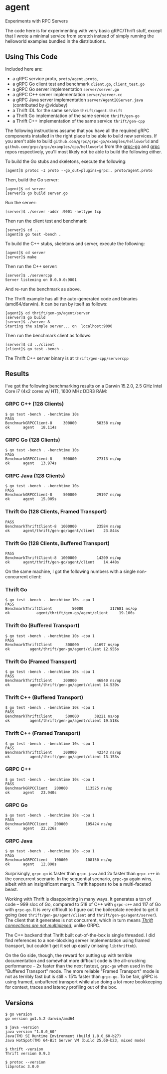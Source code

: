 # agent
Experiments with RPC Servers

The code here is for experimenting with very basic gRPC/Thrift stuff, except that I wrote a minimal service from scratch instead of simply running the helloworld examples bundled in the distributions.

## Using This Code

Included here are:
* a gRPC service proto, `proto/agent.proto`,
* a gRPC Go client test and benchmark `client.go`, `client_test.go`
* a gRPC Go server implementation `server/server.go`
* a gRPC C++ server implementation `server/server.cc`
* a gRPC Java server implementation `server/AgentIOServer.java` (contributed by @vidubey)
* a Thrift IDL for the same service `thrift/agent.thrift`
* a Thrift Go implementation of the same service `thrift/gen-go`
* a Thrift C++ implementation of the same service `thrift/gen-cpp`

The following instructions assume that you have all the required gRPC components installed in the right place to be able to build new services. If you aren't able to build `github.com/grpc/grpc-go/examples/helloworld` and `github.com/grpc/grpc/examples/cpp/helloworld` from the [grpc-go](https://github.com/grpc/grpc-go) and [grpc](https://github.com/grpc/grpc) repos respectively, you'll most likely not be able to build the following either.
 
To build the Go stubs and skeletons, execute the following:

    [agent]$ protoc -I proto --go_out=plugins=grpc:. proto/agent.proto

Then, build the Go server:

    [agent]$ cd server
    [server]$ go build server.go

Run the server:

    [server]$ ./server -addr :9001 -nettype tcp
  
Then run the client test and benchmark:

    [server]$ cd ..
    [agent]$ go test -bench . 

To build the C++ stubs, skeletons and server, execute the following:

    [agent]$ cd server
    [server]$ make

Then run the C++ server:

    [server]$ ./servercpp
    Server listening on 0.0.0.0:9001

And re-run the benchmark as above.

The Thrift example has all the auto-generated code and binaries (amd64/darwin). It can be run by itself as follows:

    [agent]$ cd thrift/gen-go/agent/server
    [server]$ go build
    [server]$ ./server &
    Starting the simple server... on  localhost:9090

Then run the benchmark client as follows:

    [server]$ cd ../client
    [client]$ go test -bench .

The Thrift C++ server binary is at `thrift/gen-cpp/servercpp`

## Results
I've got the following benchmarking results on a Darwin 15.2.0, 2.5 GHz Intel Core i7 (4x2 cores w/ HT), 1600 MHz DDR3 RAM:

### GRPC C++ (128 Clients)
    $ go test -bench . -benchtime 10s
    PASS
    BenchmarkGRPCClient-8	  300000	     58358 ns/op
    ok  	agent	18.114s
### GRPC Go (128 Clients)
    $ go test -bench . -benchtime 10s
    PASS
    BenchmarkGRPCClient-8	  500000	     27313 ns/op
    ok  	agent	13.974s
### GRPC Java (128 Clients)
    $ go test -bench . -benchtime 10s
    PASS
    BenchmarkGRPCClient-8	  500000	     29197 ns/op
    ok	    agent	15.005s
### Thrift Go (128 Clients, Framed Transport)
    PASS
    BenchmarkThriftClient-8	 1000000	     23584 ns/op
    ok  	agent/thrift/gen-go/agent/client	23.844s
### Thrift Go (128 Clients, Buffered Transport)
    PASS
    BenchmarkThriftClient-8	 1000000	     14209 ns/op
    ok  	agent/thrift/gen-go/agent/client	14.448s


On the same machine, I got the following numbers with a single non-concurrent client:

### Thrift Go
    $ go test -bench . -benchtime 10s -cpu 1
    PASS
    BenchmarkThriftClient         50000            317681 ns/op
    ok            agent/thrift/gen-go/agent/client     19.106s
### Thrift Go (Buffered Transport)
    $ go test -bench . -benchtime 10s -cpu 1
    PASS
    BenchmarkThriftClient	   300000	    41697 ns/op
    ok  	   agent/thrift/gen-go/agent/client	12.955s
### Thrift Go (Framed Transport)
    $ go test -bench . -benchtime 10s -cpu 1
    PASS
    BenchmarkThriftClient	  300000	     46840 ns/op
    ok  	   agent/thrift/gen-go/agent/client	14.539s    
### Thrift C++ (Buffered Transport)
    $ go test -bench . -benchtime 10s -cpu 1
    PASS
    BenchmarkThriftClient	   500000	    38221 ns/op
    ok  	   agent/thrift/gen-go/agent/client	19.518s
### Thrift C++ (Framed Transport)
    $ go test -bench . -benchtime 10s -cpu 1
    PASS
    BenchmarkThriftClient	  300000	     42343 ns/op
    ok  	   agent/thrift/gen-go/agent/client	13.153s
### GRPC C++
    $ go test -bench . -benchtime 10s -cpu 1
    PASS
    BenchmarkGRPCClient	  200000	    113525 ns/op
    ok  	agent	23.940s
### GRPC Go
    $ go test -bench . -benchtime 10s -cpu 1
    PASS
    BenchmarkGRPCClient	  200000	    105424 ns/op
    ok  	agent	22.226s
### GRPC Java
    $ go test -bench . -benchtime 10s -cpu 1
    PASS
    BenchmarkGRPCClient	  100000	    108150 ns/op
    ok  	agent	12.098s

Surprisingly, `grpc-go` is faster than `grpc-java` and 2x faster than
`grpc-c++` in the concurrent scenario. In the sequential scenario,
`grpc-go` again wins, albeit with an insignificant margin. Thrift
happens to be a multi-faceted beast.

Working with Thrift is disappointing in many ways. It generates a ton
of code – 999 sloc of Go, compared to 518 of C++ with `grpc-c++` and
117 of Go with `grpc-go`. It is very difficult to figure out the
boilerplate needed to get it going (see `thrift/gen-go/agent/client`
and `thrift/gen-go/agent/server`). The client that it generates is not
concurrent, which in turn means
[_Thrift connections are not multiplexed_](https://mail-archives.apache.org/mod_mbox/thrift-user/201208.mbox/%3CA0F963DCF29346458CDF2969683DF6CC70F90B3A@SC-MBX01-2.TheFacebook.com%3E),
unlike GRPC.

The C++ backend that Thrift built out-of-the-box is single threaded. I
did find references to a non-blocking server implementation using
framed transport, but couldn't get it set up easily (missing
`libthriftnb`).

On the Go side, though, the reward for putting up with terrible
documentation and somewhat more difficult code is the all-crushing
performance – 2x faster than the next fastest, `grpc-go` when used in
the "Buffered Transport" mode. The more reliable "Framed Transport"
mode is not as terribly fast but is still ~ 15% faster than
`grpc-go`. To be fair, gRPC is using framed, unbuffered transport
while also doing a lot more bookkeeping for context, traces and
latency profiling out of the box.

## Versions

    $ go version
    go version go1.5.2 darwin/amd64

    $ java -version
    java version "1.8.0_60"
    Java(TM) SE Runtime Environment (build 1.8.0_60-b27)
    Java HotSpot(TM) 64-Bit Server VM (build 25.60-b23, mixed mode)

    $ thrift -version
    Thrift version 0.9.3

    $ protoc --version
    libprotoc 3.0.0

